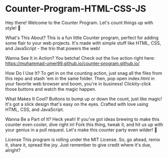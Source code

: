 # Counter-Program-HTML-CSS-JS

Hey there! Welcome to the Counter Program. Let's count things up with style! 🎉

What's This About?
This is a fun little Counter program, perfect for adding some flair to your web projects. It's made with simple stuff like HTML, CSS, and JavaScript - the trio that powers the web!

Wanna See It in Action?
You betcha! Check out the live action right here: https://muhammad-umer99.github.io/counter-program.github.io/

How Do I Use It?
To get in on the counting action, just snag all the files from this repo and stash 'em in the same folder. Then, pop open index.html in your favorite web browser and boom, you're in business! Clickity-click those buttons and watch the magic happen.

What Makes It Cool?
Buttons to bump up or down the count, just like magic!
It's got a slick design that's easy on the eyes.
Crafted with love using HTML, CSS, and JavaScript.

Wanna Be a Part of It?
Heck yeah! If you've got ideas brewing to make this counter even cooler, dive right in! Fork this thing, tweak it, and hit us up with your genius in a pull request. Let's make this counter party even wilder! 🚀

License
This program is rolling under the MIT License. So, go ahead, remix it, share it, spread the joy. Just remember to give credit where it's due, alright?
